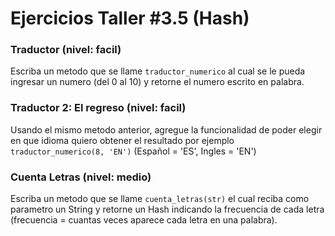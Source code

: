 # Ejercicios Taller #3.5 (Hash)


### Traductor (nivel: facil)

Escriba un metodo que se llame `traductor_numerico` al cual se le pueda ingresar un numero (del 0 al 10) y retorne el numero escrito en palabra.

### Traductor 2: El regreso (nivel: facil)

Usando el mismo metodo anterior, agregue la funcionalidad de poder elegir en que idioma quiero obtener el resultado por ejemplo `traductor_numerico(8, 'EN')` (Español = 'ES', Ingles = 'EN') 

### Cuenta Letras (nivel: medio)

Escriba un metodo que se llame `cuenta_letras(str)` el cual reciba como parametro un String y retorne un Hash indicando la frecuencia de cada letra (frecuencia = cuantas veces aparece cada letra en una palabra).

